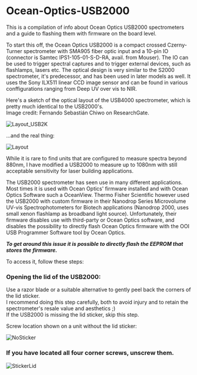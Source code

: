 # Ocean-Optics-USB2000
This is a compilation of info about Ocean Optics USB2000 spectrometers and a guide to flashing them with firmware on the board level.

To start this off, the Ocean Optics USB2000 is a compact crossed Czerny-Turner spectrometer
with SMA905 fiber optic input and a 10-pin IO (connector is Samtec IPS1-105-01-S-D-RA, avail. from Mouser).
The IO can be used to trigger spectral captures and to trigger external devices, such as flashlamps, lasers etc.
The optical design is very similar to the S2000 spectrometer, it's predecessor,
and has been used in later models as well. It uses the Sony ILX511 linear CCD image sensor
and can be found in various conffigurations ranging from Deep UV over vis to NIR.

Here's a sketch of the optical layout of the USB4000 spectrometer, which is pretty much identical to the USB2000's.  
Image credit: Fernando Sebastián Chiwo on ResearchGate.

![Layout_USB2K](https://github.com/user-attachments/assets/0aeec642-dd8b-4bae-9265-e9d3c2807801)

...and the real thing:  


![Layout](https://github.com/user-attachments/assets/cae66f44-db83-419b-b6c7-e5cece646956)


While it is rare to find units that are configured to measure spectra beyond 880nm,
I have modified a USB2000 to measure up to 1080nm with still acceptable sensitivity
for laser building applications.

The USB2000 spectrometer has seen use in many different applications.
Most times it is used with Ocean Optics' firmware installed and with Ocean Optics Software such a OceanView.
Thermo Fisher Scientific however used the USB2000 with custom firmware in their Nanodrop Series
Microvolume UV-vis Spectrophotometers for Biotech applications (Nanodrop 2000, uses small xenon flashlamp as broadband light source).
Unfortunately, their firmware disables use with third-party or Ocean Optics software,
and disables the possibility to directly flash Ocean Optics firmware with the OOI USB Programmer Software tool by Ocean Optics.

***To get around this issue it is possible to directly flash the EEPROM that stores the firmware.***

To access it, follow these steps:
### Opening the lid of the USB2000:
Use a razor blade or a suitable alternative to gently peel back the corners of the lid sticker.  
I recommend doing this step carefully, both to avoid injury and to retain the spectrometer's resale value and aesthetics ;)  
If the USB2000 is missing the lid sticker, skip this step.  

Screw location shown on a unit without the lid sticker:  

![NoSticker](https://github.com/user-attachments/assets/3b1642ff-d517-4365-a463-14678c337c1f)

### If you have located all four corner screws, unscrew them.


![StickerLid](https://github.com/user-attachments/assets/3eaafccb-7831-45f8-96a5-7ccb042882c5)








